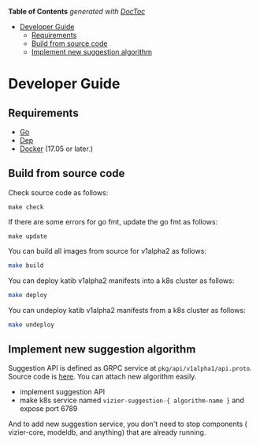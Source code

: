<!-- START doctoc generated TOC please keep comment here to allow auto update -->
<!-- DON'T EDIT THIS SECTION, INSTEAD RE-RUN doctoc TO UPDATE -->
**Table of Contents**  *generated with [DocToc](https://github.com/thlorenz/doctoc)*

- [Developer Guide](#developer-guide)
  - [Requirements](#requirements)
  - [Build from source code](#build-from-source-code)
  - [Implement new suggestion algorithm](#implement-new-suggestion-algorithm)

<!-- END doctoc generated TOC please keep comment here to allow auto update -->

# Developer Guide

## Requirements

- [Go](https://golang.org/)
- [Dep](https://golang.github.io/dep/)
- [Docker](https://docs.docker.com/) (17.05 or later.)

## Build from source code

Check source code as follows:

```
make check
```

If there are some errors for go fmt, update the go fmt as follows:

```
make update
```

You can build all images from source for v1alpha2 as follows:

```bash
make build
```

You can deploy katib v1alpha2 manifests into a k8s cluster as follows:

```bash
make deploy
```

You can undeploy katib v1alpha2 manifests from a k8s cluster as follows:

```bash
make undeploy
```

## Implement new suggestion algorithm

Suggestion API is defined as GRPC service at `pkg/api/v1alpha1/api.proto`. Source code is [here](https://github.com/kubeflow/katib/blob/master/pkg/api/v1alpha1/api.proto). You can attach new algorithm easily.

- implement suggestion API
- make k8s service named `vizier-suggestion-{ algorithm-name }` and expose port 6789

And to add new suggestion service, you don't need to stop components ( vizier-core, modeldb, and anything) that are already running.
